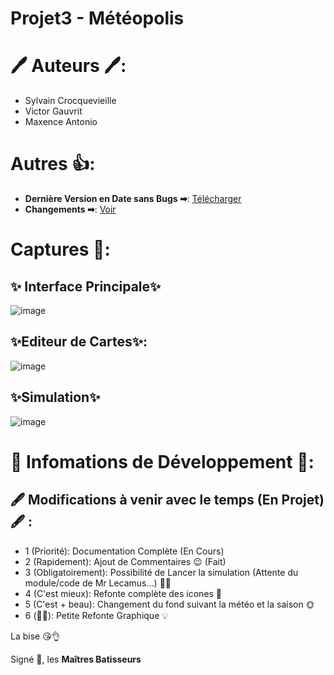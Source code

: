 # Projet3 - Météopolis

# 🖊 Auteurs 🖊:
- Sylvain Crocquevieille
- Victor Gauvrit
- Maxence Antonio

# Autres 👍:
- **Dernière Version en Date sans Bugs ➡**: [Télécharger](https://github.com/NiavlySDev/MeteoPolis/releases/tag/0.9.5)
- **Changements ➡**: [Voir](https://github.com/NiavlySDev/MeteoPolis/releases/download/0.9.5/MeteoPolis-0.9.5.zip)

# Captures 📸:
## ✨ Interface Principale✨
![image](https://github.com/NiavlySDev/Projet3/assets/78169329/50c4e7a6-424e-4049-9528-dde01cb316ab)
## ✨Editeur de Cartes✨:
![image](https://github.com/NiavlySDev/Projet3/assets/78169329/3656f6a1-b5e9-47fb-91f2-fdd509ab021c)
## ✨Simulation✨
![image](https://github.com/NiavlySDev/Projet3/assets/78169329/49c194e8-e7f4-4133-8563-136e871087d9)

# 📜 Infomations de Développement 📜:
## 🖋 Modifications à venir avec le temps (En Projet) 🖋 :
- 1 (Priorité): Documentation Complète (En Cours)
- 2 (Rapidement): Ajout de Commentaires 😉 (Fait)
- 3 (Obligatoirement): Possibilité de Lancer la simulation (Attente du module/code de Mr Lecamus...) 🤷‍♂️
- 4 (C'est mieux): Refonte complète des icones 💠
- 5 (C'est + beau): Changement du fond suivant la météo et la saison 🌞
- 6 (🤷‍♂️): Petite Refonte Graphique 💡

La bise 😘👌

Signé 📑, les **Maîtres Batisseurs**

